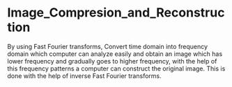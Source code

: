 # Image_Compresion_and_Reconstruction
By using Fast Fourier transforms, Convert time domain into frequency domain which computer can analyze easily and obtain an image which has lower frequency and gradually goes to higher frequency, with the help of this frequency patterns a computer can construct the original image. This is done with the help of inverse Fast Fourier transforms.
